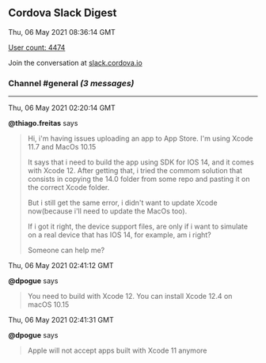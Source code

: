 ## Cordova Slack Digest
Thu, 06 May 2021 08:36:14 GMT

[User count: 4474](https://cordova.slack.com/)


Join the conversation at [slack.cordova.io](http://slack.cordova.io/)

### __Channel #general__ _(3 messages)_
---

Thu, 06 May 2021 02:20:14 GMT

__@thiago.freitas__ says 
> Hi, i'm having issues uploading an app to App Store.
> I'm using Xcode 11.7 and MacOs 10.15
> 
> It says that i need to build the app using SDK for IOS 14, and it comes with Xcode 12.
> After getting that, i tried the commom solution that consists in copying the 14.0 folder from some repo and pasting it on the correct Xcode folder.
> 
> But i still get the same error, i didn't want to update Xcode now(because i'll need to update the MacOs too).
> 
> If i got it right, the device support files, are only if i want to simulate on a real device that has IOS 14, for example, am i right?
> 
> Someone can help me?
> 

Thu, 06 May 2021 02:41:12 GMT

__@dpogue__ says 
> You need to build with Xcode 12. You can install Xcode 12.4 on macOS 10.15
> 

Thu, 06 May 2021 02:41:31 GMT

__@dpogue__ says 
> Apple will not accept apps built with Xcode 11 anymore
> 
